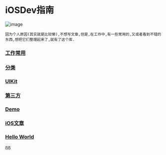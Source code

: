 # **iOSDev指南**
![image](http://peopleofcolorintech.com/wp-content/uploads/2016/02/iOS-Developer.jpg)
 
    因为个人原因(其实就是比较懒),不想写文章,但是,在工作中,有一些常用的,又或者看到不错的东西,想把它们整理起来了,就有了这个库.

### [工作常用](https://github.com/gongjujun/iOSDev/blob/master/MD/%E5%B7%A5%E4%BD%9C%E5%B8%B8%E7%94%A8.md)
### [分类](https://github.com/gongjujun/iOSDev/blob/master/MD/%E5%88%86%E7%B1%BB.md)
### [UIKit](https://github.com/gongjujun/iOSDev/blob/master/MD/UIKit.md)
### [第三方](https://github.com/gongjujun/iOSDev/blob/master/MD/%E7%AC%AC%E4%B8%89%E6%96%B9.md)
### [Demo](https://github.com/gongjujun/iOSDev/blob/master/MD/Demo.md)
### [iOS文章](https://github.com/gongjujun/iOSDev/blob/master/MD/iOS%E6%96%87%E7%AB%A0.md)

### [Hello World]()





ßß


